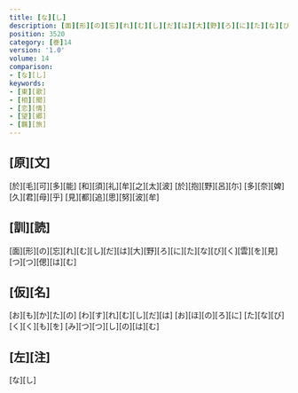 ```yaml
---
title: [な][し]
description: [面][形][の][忘][れ][む][し][だ][は][大][野][ろ][に][た][な][び][く][雲][を][見][つ][つ][偲][は][む]
position: 3520
category: [巻]14
version: '1.0'
volume: 14
comparison:
- [な][し]
keywords:
- [東][歌]
- [相][聞]
- [恋][情]
- [望][郷]
- [羈][旅]
---
```


## [原][文]

[於][毛][可][多][能] [和][須][礼][牟][之][太][波] [於][抱][野][呂][尓] [多][奈][婢][久][君][母][乎] [見][都][追][思][努][波][牟]

## [訓][読]

[面][形][の][忘][れ][む][し][だ][は][大][野][ろ][に][た][な][び][く][雲][を][見][つ][つ][偲][は][む]

## [仮][名]

[お][も][か][た][の] [わ][す][れ][む][し][だ][は] [お][ほ][の][ろ][に] [た][な][び][く][く][も][を] [み][つ][つ][し][の][は][む]

## [左][注]

[な][し]
